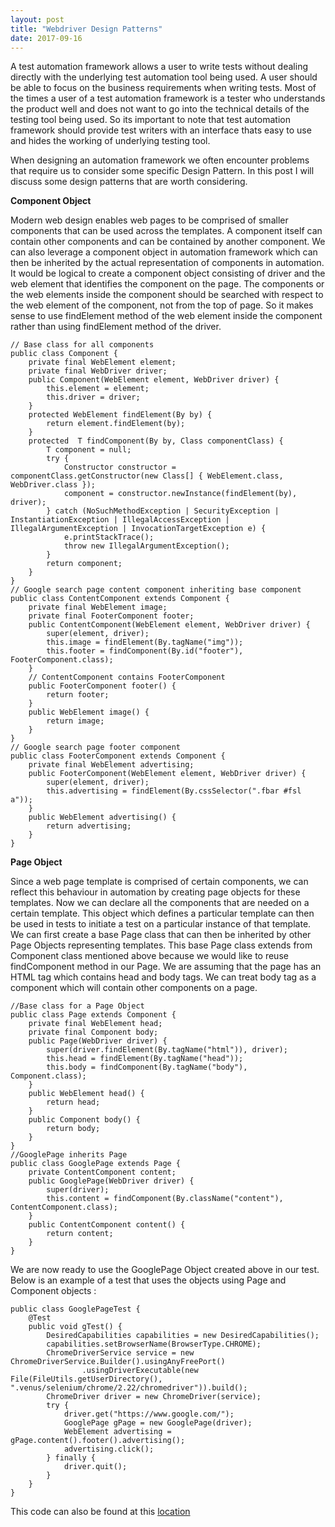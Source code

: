 ```yaml
---
layout: post
title: "Webdriver Design Patterns"
date: 2017-09-16
---
```

A test automation framework allows a user to write tests without dealing directly with the underlying test automation tool being used. A user should be able to focus on the business requirements when writing tests. Most of the times a user of a test automation framework is a tester who understands the product well and does not want to go into the technical details of the testing tool being used. So its important to note that test automation framework should provide test writers with an interface thats easy to use and hides the working of underlying testing tool.

When designing an automation framework we often encounter problems that require us to consider some specific Design Pattern. In this post I will discuss some design patterns that are worth considering.

<b>Component Object</b>

Modern web design enables web pages to be comprised of smaller components that can be used across the templates. A component itself can contain other components and can be contained by another component. We can also leverage a component object in automation framework which can then be inherited by the actual representation of components in automation. It would be logical to create a component object consisting of driver and the web element that identifies the component on the page. The components or the web elements inside the component should be searched with respect to the web element of the component, not from the top of page. So it makes sense to use findElement method of the web element inside the component rather than using findElement method of the driver. 

<pre class="highlight"><code>// Base class for all components
public class Component {
	private final WebElement element;
	private final WebDriver driver;
	public Component(WebElement element, WebDriver driver) {
		this.element = element;
		this.driver = driver;
	}
	protected WebElement findElement(By by) {
		return element.findElement(by);
	}
    protected <T extends Component> T findComponent(By by, Class<T> componentClass) {
        T component = null;
        try {
            Constructor<T> constructor = componentClass.getConstructor(new Class[] { WebElement.class, WebDriver.class });
            component = constructor.newInstance(findElement(by), driver);
        } catch (NoSuchMethodException | SecurityException | InstantiationException | IllegalAccessException | IllegalArgumentException | InvocationTargetException e) {
            e.printStackTrace();
            throw new IllegalArgumentException();
        }
        return component;
    }	
} 
// Google search page content component inheriting base component
public class ContentComponent extends Component {
    private final WebElement image;
    private final FooterComponent footer;
    public ContentComponent(WebElement element, WebDriver driver) {
        super(element, driver);
        this.image = findElement(By.tagName("img"));
        this.footer = findComponent(By.id("footer"), FooterComponent.class);
    }
    // ContentComponent contains FooterComponent 
    public FooterComponent footer() {
        return footer;
    }
    public WebElement image() {
        return image;
    }
}
// Google search page footer component 
public class FooterComponent extends Component {
    private final WebElement advertising;
    public FooterComponent(WebElement element, WebDriver driver) {
        super(element, driver);
        this.advertising = findElement(By.cssSelector(".fbar #fsl a"));
    }
    public WebElement advertising() {
        return advertising;
    }
}
</code></pre>


<b>Page Object</b>

Since a web page template is comprised of certain components, we can reflect this behaviour in automation by creating page objects for these templates. Now we can declare all the components that are needed on a certain template. This object which defines a particular template can then be used in tests to initiate a test on a particular instance of that template. We can first create a base Page class that can then be inherited by other Page Objects representing templates. This base Page class extends from Component class mentioned above because we would like to reuse findComponent method in our Page. We are assuming that the page has an HTML tag which contains head and body tags. We can treat body tag as a component which will contain other components on a page.

<pre class="highlight"><code>//Base class for a Page Object
public class Page extends Component {
    private final WebElement head;
    private final Component body;
    public Page(WebDriver driver) {
        super(driver.findElement(By.tagName("html")), driver);
        this.head = findElement(By.tagName("head"));
        this.body = findComponent(By.tagName("body"), Component.class);
    }
    public WebElement head() {
        return head;
    }
    public Component body() {
        return body;
    }
}
//GooglePage inherits Page
public class GooglePage extends Page {
    private ContentComponent content;
    public GooglePage(WebDriver driver) {
        super(driver);
        this.content = findComponent(By.className("content"), ContentComponent.class);
    }
    public ContentComponent content() {
        return content;
    }
}</code></pre>

We are now ready to use the GooglePage Object created above in our test. Below is an example of a test that uses the objects using Page and Component objects :

<pre class="highlight"><code>public class GooglePageTest {
    @Test
    public void gTest() {
        DesiredCapabilities capabilities = new DesiredCapabilities();
        capabilities.setBrowserName(BrowserType.CHROME);
        ChromeDriverService service = new ChromeDriverService.Builder().usingAnyFreePort()
                .usingDriverExecutable(new File(FileUtils.getUserDirectory(), ".venus/selenium/chrome/2.22/chromedriver")).build();
        ChromeDriver driver = new ChromeDriver(service);
        try {
            driver.get("https://www.google.com/");
            GooglePage gPage = new GooglePage(driver);
            WebElement advertising = gPage.content().footer().advertising();
            advertising.click();
        } finally {
            driver.quit();
        }
    }
}</code></pre>

This code can also be found at this <a href="https://github.com/hbahuguna/simpleGoogleTest">location</a>
